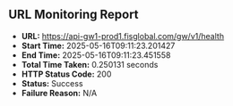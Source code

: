 ## URL Monitoring Report

- **URL:** https://api-gw1-prod1.fisglobal.com/gw/v1/health
- **Start Time:** 2025-05-16T09:11:23.201427
- **End Time:** 2025-05-16T09:11:23.451558
- **Total Time Taken:** 0.250131 seconds
- **HTTP Status Code:** 200
- **Status:** Success
- **Failure Reason:** N/A
